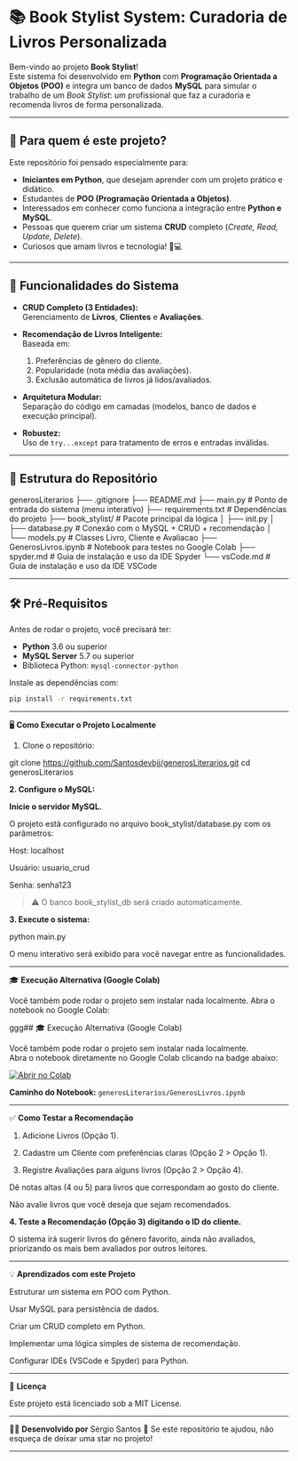 # 📚 Book Stylist System: Curadoria de Livros Personalizada

Bem-vindo ao projeto **Book Stylist**!  
Este sistema foi desenvolvido em **Python** com **Programação Orientada a Objetos (POO)** e integra um banco de dados **MySQL** para simular o trabalho de um *Book Stylist*: um profissional que faz a curadoria e recomenda livros de forma personalizada.

---

## 🚀 Para quem é este projeto?

Este repositório foi pensado especialmente para:

- **Iniciantes em Python**, que desejam aprender com um projeto prático e didático.
- Estudantes de **POO (Programação Orientada a Objetos)**.
- Interessados em conhecer como funciona a integração entre **Python e MySQL**.
- Pessoas que querem criar um sistema **CRUD** completo (*Create, Read, Update, Delete*).
- Curiosos que amam livros e tecnologia! 📖💻

---

## 🔎 Funcionalidades do Sistema

- **CRUD Completo (3 Entidades):**  
  Gerenciamento de **Livros**, **Clientes** e **Avaliações**.

- **Recomendação de Livros Inteligente:**  
  Baseada em:
  1. Preferências de gênero do cliente.  
  2. Popularidade (nota média das avaliações).  
  3. Exclusão automática de livros já lidos/avaliados.

- **Arquitetura Modular:**  
  Separação do código em camadas (modelos, banco de dados e execução principal).  

- **Robustez:**  
  Uso de `try...except` para tratamento de erros e entradas inválidas.

---

## 📂 Estrutura do Repositório

generosLiterarios ├── .gitignore ├── README.md ├── main.py                # Ponto de entrada do sistema (menu interativo) ├── requirements.txt       # Dependências do projeto ├── book_stylist/          # Pacote principal da lógica │   ├── init.py │   ├── database.py        # Conexão com o MySQL + CRUD + recomendação │   └── models.py          # Classes Livro, Cliente e Avaliacao ├── GenerosLivros.ipynb    # Notebook para testes no Google Colab ├── spyder.md              # Guia de instalação e uso da IDE Spyder └── vsCode.md              # Guia de instalação e uso da IDE VSCode

---

## 🛠️ Pré-Requisitos

Antes de rodar o projeto, você precisará ter:

- **Python** 3.6 ou superior  
- **MySQL Server** 5.7 ou superior  
- Biblioteca Python: `mysql-connector-python`

Instale as dependências com:

```bash
pip install -r requirements.txt

```
---

🖥️ **Como Executar o Projeto Localmente**

1. Clone o repositório:



git clone https://github.com/Santosdevbjj/generosLiterarios.git
cd generosLiterarios

**2. Configure o MySQL:**



**Inicie o servidor MySQL.**

O projeto está configurado no arquivo book_stylist/database.py com os parâmetros:

Host: localhost

Usuário: usuario_crud

Senha: senha123



> ⚠️ O banco book_stylist_db será criado automaticamente.



**3. Execute o sistema:**



python main.py

O menu interativo será exibido para você navegar entre as funcionalidades.


---

🎓 **Execução Alternativa (Google Colab)**

Você também pode rodar o projeto sem instalar nada localmente.
Abra o notebook no Google Colab:

ggg## 🎓 Execução Alternativa (Google Colab)

Você também pode rodar o projeto sem instalar nada localmente.  
Abra o notebook diretamente no Google Colab clicando na badge abaixo:


[![Abrir no Colab](https://colab.research.google.com/assets/colab-badge.svg)](https://colab.research.google.com/github/Santosdevbjj/generosLiterarios/blob/main/GenerosLivros.ipynb)

**Caminho do Notebook:** `generosLiterarios/GenerosLivros.ipynb`



---

✅ **Como Testar a Recomendação**

1. Adicione Livros (Opção 1).


2. Cadastre um Cliente com preferências claras (Opção 2 > Opção 1).


3. Registre Avaliações para alguns livros (Opção 2 > Opção 4).

Dê notas altas (4 ou 5) para livros que correspondam ao gosto do cliente.

Não avalie livros que você deseja que sejam recomendados.



**4. Teste a Recomendação (Opção 3) digitando o ID do cliente.**

O sistema irá sugerir livros do gênero favorito, ainda não avaliados, priorizando os mais bem avaliados por outros leitores.




---

💡 **Aprendizados com este Projeto**

Estruturar um sistema em POO com Python.

Usar MySQL para persistência de dados.

Criar um CRUD completo em Python.

Implementar uma lógica simples de sistema de recomendação.

Configurar IDEs (VSCode e Spyder) para Python.



---

📜 **Licença**

Este projeto está licenciado sob a MIT License.


---

👨‍💻 **Desenvolvido por** Sérgio Santos
🌟 Se este repositório te ajudou, não esqueça de deixar uma star no projeto!

---



